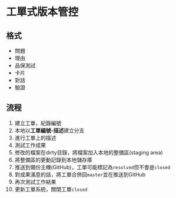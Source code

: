 # 工單式版本管控

## 格式
* 問題
* 理由
* 品保測試
* 卡片
* 對話
* 驗證

## 流程
1. 建立工單，紀錄編號
2. 本地以**工單編號-描述**建立分支
3. 進行工單上的描述
4. 測試工作成果
5. 修改的檔案在dirty目錄，將檔案加入本地的整備區(staging area)
6. 將整備區的更動記錄到本地儲存庫
7. 推送到備份主機(GitHub)，工單可能標記為`resolved`但不會是`closed`
8. 對成果滿意的話，將工單合併回`master`並在推送到GitHub
9. 再次測試工作結果
10. 更新工單系統，關閉工單`closed`
